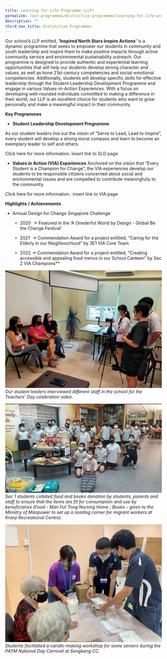 ```yaml
---
title: Learning for Life Programme (LLP)
permalink: /our-programmes/distinctive-programmes/learning-for-life-programme-llp/
description: ""
third_nav_title: Distinctive Programmes
---
```

Our school’s LLP entitled, **‘Inspired North Stars Inspire Actions’** is a dynamic programme that seeks to empower our students in community and youth leadership and inspire them to make positive impacts through active community service and environmental sustainability outreach. Our programme is designed to provide authentic and experiential learning opportunities that will help our students develop strong character and values, as well as hone 21st-century competencies and social-emotional competencies. Additionally, students will develop specific skills for effective leadership through the Student Leadership Development Programme and engage in various Values-in-Action Experiences. With a focus on developing well-rounded individuals committed to making a difference in their world, our LLP is an excellent choice for students who want to grow personally and make a meaningful impact in their community.


**Key Programmes**

*  **Student Leadership Development Programme**
      
As our student leaders live out the vision of “Serve to Lead, Lead to Inspire”, every student will develop a strong moral compass and learn to become an exemplary leader to self and others. 

Click here for more information.
insert link to SLD page
 
*   **Values in Action (VIA) Experiences**
Anchored on the vision that “Every Student is a Champion for Change”, the VIA experiences develop our students to be responsible citizens concerned about social and environmental issues and are compelled to contribute meaningfully to the community. 

Click here for more information.
 insert link to VIA page

**Highlights / Achievements**

*   Annual Design for Change Singapore Challenge
    

    * 2020 
     -> Featured in the ‘A Onederful World by Design - Global Be the Change Festival’
    

    *   2021 
    -> Commendation Award for a project entitled, “Caring for the Elderly in our Neighbourhood” by 3E1 VIA Core Team
    
	 *   2022
      -> Commendation Award for a project entitled,         “Creating accessible and appealing food menus in our School Canteen” by Sec 2 VIA Champions**



![](/images/Copy%20of%20SLD%20-%20Filming%20for%20Teachers%20Day.jpg)
*Our student leaders interviewed different staff in the school for the Teachers’ Day celebration video.*

![](/images/2023%20Distinctive%20Programmes/LLP/sec%201%20%20students%20collated%20food%20items%20donated_comp.JPG)
*Sec 1 students collated food and books donation by students, parents and staff to ensure that the items are fit for consumption and use by beneficiaries (Food - Man Fut Tong Nursing Home ; Books - given to the Ministry of Manpower to set up a reading corner for migrant workers at Kranji Recreational Centre).*

![](/images/2023%20Distinctive%20Programmes/LLP/students%20facilitated%20candle%20making%20workshop%20for%20seniors_comp.jpg)
*Students facilitated a candle-making workshop for some seniors during the PAYM National Day Carnival at Sengkang CC.*